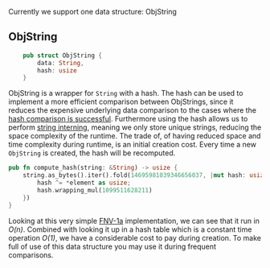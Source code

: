 Currently we support one data structure: ObjString

## ObjString

```rust
    pub struct ObjString {
        data: String,
        hash: usize
    }
```


ObjString is a wrapper for `String` with a hash. The hash can be used to implement a more efficient comparison between ObjStrings, since it reduces the expensive underlying data comparison to the cases where the [hash comparison is successful](https://en.wikipedia.org/wiki/Hash_collision). Furthermore using the hash allows us to perform [string interning](https://en.wikipedia.org/wiki/String_interning), meaning we only store unique strings, reducing the space complexity of the runtime. 
The trade of, of having reduced space and time complexity during runtime, is an initial creation cost.
Every time a new `ObjString` is created, the hash will be recomputed. 

```rust
pub fn compute_hash(string: &String) -> usize {
    string.as_bytes().iter().fold(14695981039346656037, |mut hash: usize, element: &u8| -> usize {
        hash ^= *element as usize;
        hash.wrapping_mul(1099511628211)
    })
}
```

Looking at this very simple [FNV-1a](https://en.wikipedia.org/wiki/Fowler–Noll–Vo_hash_function) implementation, we can see that it run in *O(n)*. Combined with looking it up in a hash table which is a constant time operation *O(1)*, we have a considerable cost to pay during creation. To make full of use of this data structure you may use it during frequent comparisons.
